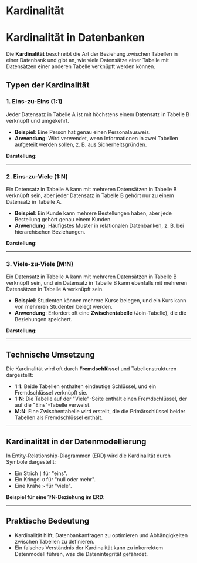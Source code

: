 # Kardinalität
# Kardinalität in Datenbanken

Die **Kardinalität** beschreibt die Art der Beziehung zwischen Tabellen in einer Datenbank und gibt an, wie viele Datensätze einer Tabelle mit Datensätzen einer anderen Tabelle verknüpft werden können.

## Typen der Kardinalität

### 1. Eins-zu-Eins (1:1)
Jeder Datensatz in Tabelle A ist mit höchstens einem Datensatz in Tabelle B verknüpft und umgekehrt.

- **Beispiel**: Eine Person hat genau einen Personalausweis.
- **Anwendung**: Wird verwendet, wenn Informationen in zwei Tabellen aufgeteilt werden sollen, z. B. aus Sicherheitsgründen.

**Darstellung**:

---

### 2. Eins-zu-Viele (1:N)
Ein Datensatz in Tabelle A kann mit mehreren Datensätzen in Tabelle B verknüpft sein, aber jeder Datensatz in Tabelle B gehört nur zu einem Datensatz in Tabelle A.

- **Beispiel**: Ein Kunde kann mehrere Bestellungen haben, aber jede Bestellung gehört genau einem Kunden.
- **Anwendung**: Häufigstes Muster in relationalen Datenbanken, z. B. bei hierarchischen Beziehungen.

**Darstellung**:

---

### 3. Viele-zu-Viele (M:N)
Ein Datensatz in Tabelle A kann mit mehreren Datensätzen in Tabelle B verknüpft sein, und ein Datensatz in Tabelle B kann ebenfalls mit mehreren Datensätzen in Tabelle A verknüpft sein.

- **Beispiel**: Studenten können mehrere Kurse belegen, und ein Kurs kann von mehreren Studenten belegt werden.
- **Anwendung**: Erfordert oft eine **Zwischentabelle** (Join-Tabelle), die die Beziehungen speichert.

**Darstellung**:


---

## Technische Umsetzung

Die Kardinalität wird oft durch **Fremdschlüssel** und Tabellenstrukturen dargestellt:

- **1:1**: Beide Tabellen enthalten eindeutige Schlüssel, und ein Fremdschlüssel verknüpft sie.
- **1:N**: Die Tabelle auf der "Viele"-Seite enthält einen Fremdschlüssel, der auf die "Eins"-Tabelle verweist.
- **M:N**: Eine Zwischentabelle wird erstellt, die die Primärschlüssel beider Tabellen als Fremdschlüssel enthält.

---

## Kardinalität in der Datenmodellierung

In Entity-Relationship-Diagrammen (ERD) wird die Kardinalität durch Symbole dargestellt:
- Ein Strich `|` für "eins".
- Ein Kringel `O` für "null oder mehr".
- Eine Krähe `>` für "viele".

**Beispiel für eine 1:N-Beziehung im ERD**:


---

## Praktische Bedeutung

- Kardinalität hilft, Datenbankanfragen zu optimieren und Abhängigkeiten zwischen Tabellen zu definieren.
- Ein falsches Verständnis der Kardinalität kann zu inkorrektem Datenmodell führen, was die Datenintegrität gefährdet.

